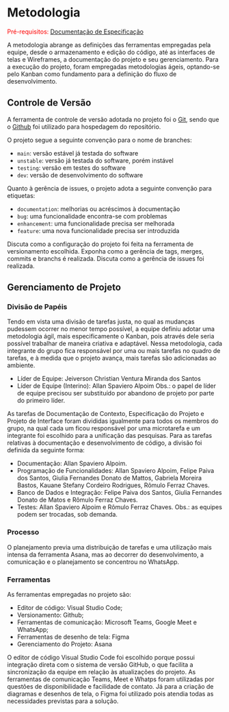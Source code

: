 
# Metodologia

<span style="color:red">Pré-requisitos: <a href="2-Especificação do Projeto.md"> Documentação de Especificação</a></span>

A metodologia abrange as definições das ferramentas empregadas pela equipe, desde o armazenamento e edição do código, até as interfaces de telas e Wireframes, a documentação do projeto e seu gerenciamento. Para a execução do projeto, foram empregadas metodologias ágeis, optando-se pelo Kanban como fundamento para a definição do fluxo de desenvolvimento.

## Controle de Versão

A ferramenta de controle de versão adotada no projeto foi o
[Git](https://git-scm.com/), sendo que o [Github](https://github.com)
foi utilizado para hospedagem do repositório.

O projeto segue a seguinte convenção para o nome de branches:

- `main`: versão estável já testada do software
- `unstable`: versão já testada do software, porém instável
- `testing`: versão em testes do software
- `dev`: versão de desenvolvimento do software

Quanto à gerência de issues, o projeto adota a seguinte convenção para
etiquetas:

- `documentation`: melhorias ou acréscimos à documentação
- `bug`: uma funcionalidade encontra-se com problemas
- `enhancement`: uma funcionalidade precisa ser melhorada
- `feature`: uma nova funcionalidade precisa ser introduzida

Discuta como a configuração do projeto foi feita na ferramenta de versionamento escolhida. Exponha como a gerência de tags, merges, commits e branchs é realizada. Discuta como a gerência de issues foi realizada.

## Gerenciamento de Projeto

### Divisão de Papéis

Tendo em vista uma divisão de tarefas justa, no qual as mudanças pudessem ocorrer no menor tempo possível, a equipe definiu adotar uma metodologia ágil, mais especificamente o Kanban, pois através dele seria possível trabalhar de maneira criativa e adaptável. Nessa metodologia, cada integrante do grupo fica responsável por uma ou mais tarefas no quadro de tarefas, e à medida que o projeto avança, mais tarefas são adicionadas ao ambiente.

- Líder de Equipe: Jeiverson Christian Ventura Miranda dos Santos 
- Líder de Equipe (Interino): Allan Spaviero Alpoim
Obs.: o papel de líder de equipe precisou ser substituído por abandono de projeto por parte do primeiro líder.

As tarefas de Documentação de Contexto, Especificação do Projeto e Projeto de Interface foram divididas igualmente para todos os membros do grupo, na qual cada um ficou responsável por uma microtarefa e um integrante foi escolhido para a unificação das pesquisas. Para as tarefas relativas à documentação e desenvolvimento de código, a divisão foi definida da seguinte forma:

- Documentação: Allan Spaviero Alpoim.
- Programação de Funcionalidades: Allan Spaviero Alpoim, Felipe Paiva dos Santos, Giulia Fernandes Donato de Mattos, Gabriela Moreira Bastos, Kauane Stefany Cordeiro Rodrigues, Rômulo Ferraz Chaves.
- Banco de Dados e Integração: Felipe Paiva dos Santos, Giulia Fernandes Donato de Matos e Rômulo Ferraz Chaves.
- Testes: Allan Spaviero Alpoim e Rômulo Ferraz Chaves.
Obs.: as equipes podem ser trocadas, sob demanda.

### Processo

O planejamento previa uma distribuição de tarefas e uma utilização mais intensa da ferramenta Asana, mas ao decorrer do desenvolvimento, a comunicação e o planejamento se concentrou no WhatsApp.

### Ferramentas

As ferramentas empregadas no projeto são:

- Editor de código: Visual Studio Code;
- Versionamento: Github;
- Ferramentas de comunicação: Microsoft Teams, Google Meet e WhatsApp;
- Ferramentas de desenho de tela: Figma
- Gerenciamento do Projeto: Asana

O editor de código Visual Studio Code foi escolhido porque possui integração direta com o sistema de versão GitHub, o que facilita a sincronização da equipe em relação às atualizações do projeto. As ferramentas de comunicação Teams, Meet e Whatps foram utilizadas por questões de disponibilidade e facilidade de contato. Já para a criação de diagramas e desenhos de tela, o Figma foi utilizado pois atendia todas as necessidades previstas para a solução.